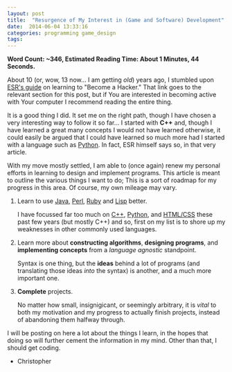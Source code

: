 ```yaml
---
layout: post
title:  "Resurgence of My Interest in (Game and Software) Development"
date:  2014-06-04 13:33:16
categories: programming game_design
tags:  
---
```

__Word Count: ~346, Estimated Reading Time: About 1 Minutes, 44 Seconds.__

About 10 (or, wow, 13 now... I am getting *old*) years ago, I stumbled
upon [ESR's guide][hacker] on learning to "Become a Hacker." That link
goes to the relevant section for this post, but if You are interested
in becoming active with Your computer I recommend reading the entire
thing.

It is a good thing I did. It set me on the right path, though I have
chosen a very interesting way to follow it so far... I started with
__C++__ and, though I have learned a great many concepts I would not
have learned otherwise, it could easily be argued that I could have
learned so much more had I started with a language such as
[Python][python]. In fact, ESR himself says so, in that very article.

With my move mostly settled, I am able to (once again) renew my
personal efforts in learning to design and implement programs. This
article is meant to outline the various things I want to do; This is a
sort of roadmap for my progress in this area. Of course, my own
mileage may vary.

1. Learn to use [Java][java], [Perl][perl], [Ruby][ruby] and
   [Lisp][lisp] better.

   I have focussed far too much on [C++][cpp], [Python][python], and
   [HTML/CSS][html] these past few years (but mostly C++) and so, first on
   my list is to shore up my weaknesses in other commonly used
   languages.

2. Learn more about __constructing algorithms__, __designing
   programs__, and __implementing concepts__ from a _language
   agnostic_ standpoint.

   Syntax is one thing, but the __ideas__ behind a lot of programs
   (and translating those ideas _into_ the syntax) is another, and a
   much more important one.

3. __Complete__ projects.

   No matter how small, insignigicant, or seemingly arbitrary, it is
   _vital_ to both my motivation and my progress to actually finish
   projects, instead of abandoning them halfway through.

I will be posting on here a lot about the things I learn, in the hopes
that doing so will further cement the information in my mind. Other
than that, I should get coding.

- Christopher

[hacker]: http://www.catb.org/esr/faqs/hacker-howto.html#skills1
[java]: http://docs.oracle.com/javase/tutorial/java/
[perl]: http://learn.perl.org/
[ruby]: https://rubymonk.com/
[lisp]: http://www.clisp.org/
[cpp]: http://www.cplusplus.com/doc/tutorial/
[python]: http://learnpythonthehardway.org/book/
[html]: http://www.htmldog.com/guides/html/
